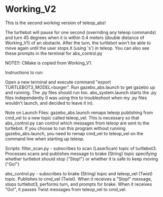 # Working_V2

This is the second working version of teleop_abs!

The turtlebot will pause for one second (overriding any teleop commands) and turn 45 degrees when it is within 0.4 meters (double distance of Working_V1) of an obstacle. After the turn, the turtlebot won't be able to move again until the user stops it (using 's') in teleop. You can also see these prompts in the terminal for abs_control.py


NOTE!!: CMake is copied from Working_V1.

Instructions to run:

Open a new terminal and execute command "export TURTLEBOT3_MODEL=burger". Run gazebo_abs.launch to get gazebo up and running. The .py files should run too. abs_system.launch starts the .py files independently (I was using this to troubleshoot when my .py files wouldn't launch, and decided to leave it in).

Note on Launch Files:
gazebo_abs.launch remaps teleop publishing from cmd_vel to a new topic called teleop_vel. This is necessary so that abs_control.py can control which messages from teleop are sent to the turtlebot. If you choose to run this program without running gazebo_abs.launch, you need to remap cmd_vel to teleop_vel on the command line when starting up teleop. 

Scripts: 
filter_scan.py - subscribes to scan (LaserScan) topic of turtlebot3. Processes scans and publishes message to brake (String) topic specifying whether turtlebot should stop ("Stop!") or whether it is safe to keep moving ("Go!")

abs_control.py - subscribes to brake (String) topic and teleop_vel (Twist) topic. Publishes to cmd_vel (Twist). When it receives a "Stop!" message, stops turtlebot3, performs turn, and prompts for brake. When it receives "Go!", it passes Twist messages from teleop_vel to cmd_vel. 
